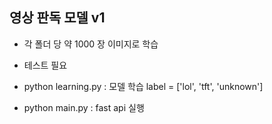 ## 영상 판독 모델 v1

- 각 폴더 당 약 1000 장 이미지로 학습
- 테스트 필요

- python learning.py : 모델 학습 label = ['lol', 'tft', 'unknown']
- python main.py : fast api 실행

